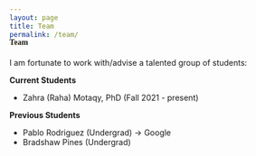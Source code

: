 ```yaml
---
layout: page
title: Team
permalink: /team/
---
```



<h4 style="font-family: 'Comic Sans MS'; margin-top: -30px;">Team</h4>

I am fortunate to work with/advise a talented group of students: 

**Current Students**
* Zahra (Raha) Motaqy, PhD (Fall 2021 - present)


**Previous Students**
* Pablo Rodriguez (Undergrad) &#8594; Google
* Bradshaw Pines (Undergrad)

